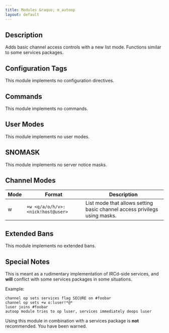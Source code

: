 ```yaml
---
title: Modules &raquo; m_autoop
layout: default
---
```


## Description

Adds basic channel access controls with a new list mode. Functions similar to some services packages.

## Configuration Tags

This module implements no configuration directives.

## Commands

This module implements no commands.

## User Modes

This module implements no user modes.

## SNOMASK

This module implements no server notice masks.

## Channel Modes

Mode | Format | Description
---- | ------ | -----------
w | `+w <q/a/o/h/v>:<nick!host@user>` | List mode that allows setting basic channel access privilegs using masks.

## Extended Bans

This module implements no extended bans.

## Special Notes

This is meant as a rudimentary implementation of IRCd-side services, and **will** conflict with some services packages
in some situations.

Example:

    channel op sets services flag SECURE on #foobar
    channel op sets +w o:luser!*@*
    luser joins #foobar
    autoop module tries to op luser, services immediately deops luser
    
Using this module in combination with a services package is **not** recommended. You have been warned.
